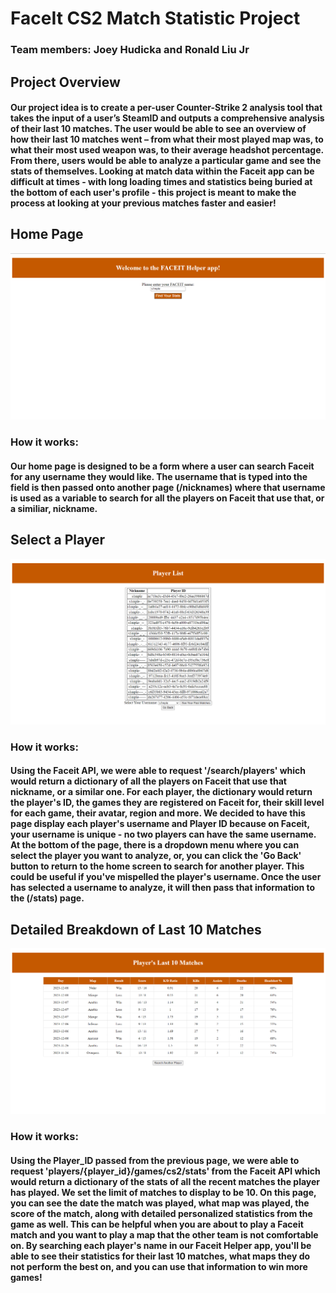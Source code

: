 # FaceIt CS2 Match Statistic Project
### Team members: Joey Hudicka and Ronald Liu Jr

## Project Overview
#### Our project idea is to create a per-user Counter-Strike 2 analysis tool that takes the input of a user’s SteamID and outputs a comprehensive analysis of their last 10 matches. The user would be able to see an overview of how their last 10 matches went – from what their most played map was, to what their most used weapon was, to their average headshot percentage. From there, users would be able to analyze a particular game and see the stats of themselves. Looking at match data within the Faceit app can be difficult at times - with long loading times and statistics being buried at the bottom of each user's profile - this project is meant to make the process at looking at your previous matches faster and easier!

## Home Page
![home page](/faceit/page1.png)
### How it works:
#### Our home page is designed to be a form where a user can search Faceit for any username they would like. The username that is typed into the field is then passed onto another page (/nicknames) where that username is used as a variable to search for all the players on Faceit that use that, or a similiar, nickname.


## Select a Player
![player select](/faceit/page2.png)
### How it works:
#### Using the Faceit API, we were able to request '/search/players' which would return a dictionary of all the players on Faceit that use that nickname, or a similar one. For each player, the dictionary would return the player's ID, the games they are registered on Faceit for, their skill level for each game, their avatar, region and more. We decided to have this page display each player's username and Player ID because on Faceit, your username is unique - no two players can have the same username. At the bottom of the page, there is a dropdown menu where you can select the player you want to analyze, or, you can click the 'Go Back' button to return to the home screen to search for another player. This could be useful if you've mispelled the player's username. Once the user has selected a username to analyze, it will then pass that information to the (/stats) page.

## Detailed Breakdown of Last 10 Matches
![match breakdown](/faceit/page3.png)
### How it works:
#### Using the Player_ID passed from the previous page, we were able to request 'players/{player_id}/games/cs2/stats' from the Faceit API which would return a dictionary of the stats of all the recent matches the player has played. We set the limit of matches to display to be 10. On this page, you can see the date the match was played, what map was played, the score of the match, along with detailed personalized statistics from the game as well. This can be helpful when you are about to play a Faceit match and you want to play a map that the other team is not comfortable on. By searching each player's name in our Faceit Helper app, you'll be able to see their statistics for their last 10 matches, what maps they do not perform the best on, and you can use that information to win more games!